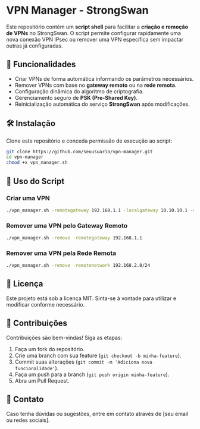 # VPN Manager - StrongSwan

Este repositório contém um **script shell** para facilitar a **criação e remoção de VPNs** no StrongSwan. O script permite configurar rapidamente uma nova conexão VPN IPsec ou remover uma VPN específica sem impactar outras já configuradas.

## 📌 Funcionalidades
- Criar VPNs de forma automática informando os parâmetros necessários.
- Remover VPNs com base no **gateway remoto** ou na **rede remota**.
- Configuração dinâmica do algoritmo de criptografia.
- Gerenciamento seguro de **PSK (Pre-Shared Key)**.
- Reinicialização automática do serviço **StrongSwan** após modificações.

## 🛠️ Instalação

Clone este repositório e conceda permissão de execução ao script:

```bash
git clone https://github.com/seuusuario/vpn-manager.git
cd vpn-manager
chmod +x vpn_manager.sh
```

## 🚀 Uso do Script

### Criar uma VPN

```bash
./vpn_manager.sh -remotegateway 192.168.1.1 -localgateway 10.10.10.1 -cripto aes256-sha256-modp2048 -psk "minhaSenhaSecreta" -localnetwork 10.0.0.0/24 -remotenetwork 192.168.2.0/24
```

### Remover uma VPN pelo Gateway Remoto

```bash
./vpn_manager.sh -remove -remotegateway 192.168.1.1
```

### Remover uma VPN pela Rede Remota

```bash
./vpn_manager.sh -remove -remotenetwork 192.168.2.0/24
```

## 📄 Licença
Este projeto está sob a licença MIT. Sinta-se à vontade para utilizar e modificar conforme necessário.

## 🤝 Contribuições
Contribuições são bem-vindas! Siga as etapas:
1. Faça um fork do repositório.
2. Crie uma branch com sua feature (`git checkout -b minha-feature`).
3. Commit suas alterações (`git commit -m 'Adiciona nova funcionalidade'`).
4. Faça um push para a branch (`git push origin minha-feature`).
5. Abra um Pull Request.

## 📧 Contato
Caso tenha dúvidas ou sugestões, entre em contato através de [seu email ou redes sociais].

